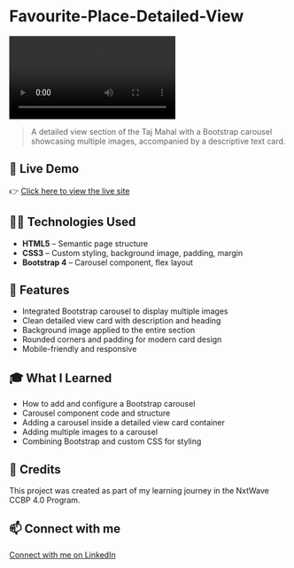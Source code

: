 # Favourite-Place-Detailed-View

![Favourite-Place-Detailed-View Preview](https://github.com/SouravKumarYadav/Favourite-Places-Detailed-View-Carousel/blob/main/Favourite%20Places%20Detailed%20View%20Carousel.mp4)

> A detailed view section of the Taj Mahal with a Bootstrap carousel showcasing multiple images, accompanied by a descriptive text card.

## 🚀 Live Demo  
👉 [Click here to view the live site](https://souravkumaryadav.github.io/Favourite-Place-Detailed-View-Carousel/)

## 🧑‍💻 Technologies Used  
- **HTML5** – Semantic page structure  
- **CSS3** – Custom styling, background image, padding, margin  
- **Bootstrap 4** – Carousel component, flex layout  

## 📄 Features  
- Integrated Bootstrap carousel to display multiple images  
- Clean detailed view card with description and heading  
- Background image applied to the entire section  
- Rounded corners and padding for modern card design  
- Mobile-friendly and responsive  

## 🎓 What I Learned  
- How to add and configure a Bootstrap carousel  
- Carousel component code and structure  
- Adding a carousel inside a detailed view card container  
- Adding multiple images to a carousel  
- Combining Bootstrap and custom CSS for styling  

## 🙌 Credits  
This project was created as part of my learning journey in the NxtWave CCBP 4.0 Program.

## 📫 Connect with me  
[Connect with me on LinkedIn](https://www.linkedin.com/in/sourav-kumar-cs/)
